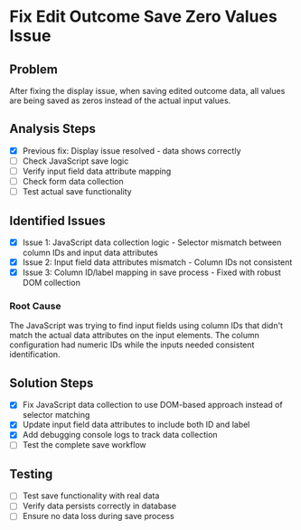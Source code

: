 # Fix Edit Outcome Save Zero Values Issue

## Problem

After fixing the display issue, when saving edited outcome data, all values are being saved as zeros instead of the actual input values.

## Analysis Steps

- [x] Previous fix: Display issue resolved - data shows correctly
- [ ] Check JavaScript save logic
- [ ] Verify input field data attribute mapping
- [ ] Check form data collection
- [ ] Test actual save functionality

## Identified Issues

- [x] Issue 1: JavaScript data collection logic - Selector mismatch between column IDs and input data attributes
- [x] Issue 2: Input field data attributes mismatch - Column IDs not consistent
- [x] Issue 3: Column ID/label mapping in save process - Fixed with robust DOM collection

### Root Cause

The JavaScript was trying to find input fields using column IDs that didn't match the actual data attributes on the input elements. The column configuration had numeric IDs while the inputs needed consistent identification.

## Solution Steps

- [x] Fix JavaScript data collection to use DOM-based approach instead of selector matching
- [x] Update input field data attributes to include both ID and label
- [x] Add debugging console logs to track data collection
- [ ] Test the complete save workflow

## Testing

- [ ] Test save functionality with real data
- [ ] Verify data persists correctly in database
- [ ] Ensure no data loss during save process
